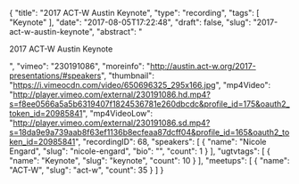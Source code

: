 {
  "title": "2017 ACT-W Austin Keynote",
  "type": "recording",
  "tags": [
    "Keynote"
  ],
  "date": "2017-08-05T17:22:48",
  "draft": false,
  "slug": "2017-act-w-austin-keynote",
  "abstract": "<p>2017 ACT-W Austin Keynote</p>",
  "vimeo": "230191086",
  "moreinfo": "http://austin.act-w.org/2017-presentations/#speakers",
  "thumbnail": "https://i.vimeocdn.com/video/650696325_295x166.jpg",
  "mp4Video": "http://player.vimeo.com/external/230191086.hd.mp4?s=f8ee0566a5a5b6319407f1824536781e260dbcdc&profile_id=175&oauth2_token_id=20985841",
  "mp4VideoLow": "http://player.vimeo.com/external/230191086.sd.mp4?s=18da9e9a739aab8f63ef1136b8ecfeaa87dcff04&profile_id=165&oauth2_token_id=20985841",
  "recordingID": 68,
  "speakers": [
    {
      "name": "Nicole Engard",
      "slug": "nicole-engard",
      "bio": "",
      "count": 1
    }
  ],
  "ugtvtags": [
    {
      "name": "Keynote",
      "slug": "keynote",
      "count": 10
    }
  ],
  "meetups": [
    {
      "name": "ACT-W",
      "slug": "act-w",
      "count": 35
    }
  ]
}